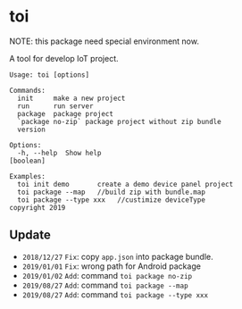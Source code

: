 # toi

NOTE: this package need special environment now.

A tool for develop IoT project.

```
Usage: toi [options]

Commands:
  init     make a new project
  run      run server
  package  package project
  `package no-zip` package project without zip bundle
  version

Options:
  -h, --help  Show help                                                [boolean]

Examples:
  toi init demo       create a demo device panel project
  toi package --map   //build zip with bundle.map
  toi package --type xxx   //custimize deviceType
copyright 2019
```

## Update

* `2018/12/27` `Fix`: copy `app.json` into package bundle.
* `2019/01/01` `Fix`: wrong path for Android package
* `2019/01/02` `Add`: command `toi package no-zip`
* `2019/08/27` `Add`: command `toi package --map`
* `2019/08/27` `Add`: command `toi package --type xxx`
